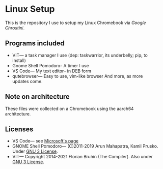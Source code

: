 # Linux Setup
This is the repository I use to setup my Linux Chromebook via *Google Chrostini*. 
## Programs included
* VIT— a task manager I use (dep: taskwarrior, its underbelly; pip, to install)
* Gnome Shell Pomodoro- A timer I use
* VS Code— My text editor– in DEB form
* qutebrowser— Easy to use, vim-like browser
And more, as more updates come.
## Note on architecture
These files were collected on a Chromebook using the aarch64 architecture.
## Licenses
* VS Code— see [Microsoft's page](https://code.visualstudio.com/License)
* GNOME Shell Pomodoro— (C)2011-2019 Arun Mahapatra, Kamil Prusko. Under [GNU 3 License](https://www.gnu.org/licenses/gpl-3.0.en.html).
* VIT— Copyright 2014-2021 Florian Bruhin (The Compiler). Also under [GNU 3 License](https://www.gnu.org/licences/gpl-3.0.en.html).